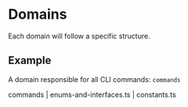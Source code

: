 # Domains

Each domain will follow a specific structure.

## Example

A domain responsible for all CLI commands: `commands`

commands
| enums-and-interfaces.ts
| constants.ts
